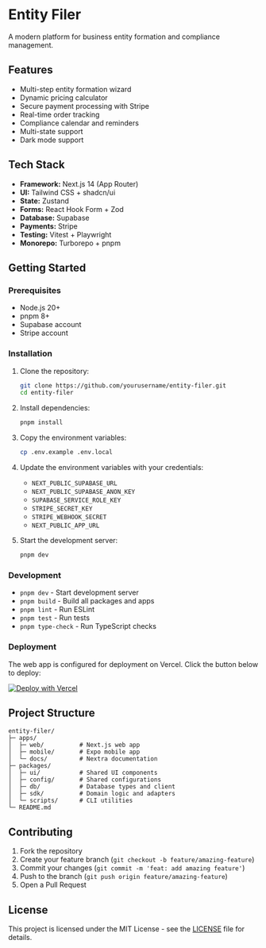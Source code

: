 # Entity Filer

A modern platform for business entity formation and compliance management.

## Features

- Multi-step entity formation wizard
- Dynamic pricing calculator
- Secure payment processing with Stripe
- Real-time order tracking
- Compliance calendar and reminders
- Multi-state support
- Dark mode support

## Tech Stack

- **Framework:** Next.js 14 (App Router)
- **UI:** Tailwind CSS + shadcn/ui
- **State:** Zustand
- **Forms:** React Hook Form + Zod
- **Database:** Supabase
- **Payments:** Stripe
- **Testing:** Vitest + Playwright
- **Monorepo:** Turborepo + pnpm

## Getting Started

### Prerequisites

- Node.js 20+
- pnpm 8+
- Supabase account
- Stripe account

### Installation

1. Clone the repository:
   ```bash
   git clone https://github.com/yourusername/entity-filer.git
   cd entity-filer
   ```

2. Install dependencies:
   ```bash
   pnpm install
   ```

3. Copy the environment variables:
   ```bash
   cp .env.example .env.local
   ```

4. Update the environment variables with your credentials:
   - `NEXT_PUBLIC_SUPABASE_URL`
   - `NEXT_PUBLIC_SUPABASE_ANON_KEY`
   - `SUPABASE_SERVICE_ROLE_KEY`
   - `STRIPE_SECRET_KEY`
   - `STRIPE_WEBHOOK_SECRET`
   - `NEXT_PUBLIC_APP_URL`

5. Start the development server:
   ```bash
   pnpm dev
   ```

### Development

- `pnpm dev` - Start development server
- `pnpm build` - Build all packages and apps
- `pnpm lint` - Run ESLint
- `pnpm test` - Run tests
- `pnpm type-check` - Run TypeScript checks

### Deployment

The web app is configured for deployment on Vercel. Click the button below to deploy:

[![Deploy with Vercel](https://vercel.com/button)](https://vercel.com/new/clone?repository-url=https%3A%2F%2Fgithub.com%2Fyourusername%2Fentity-filer)

## Project Structure

```
entity-filer/
├─ apps/
│  ├─ web/          # Next.js web app
│  ├─ mobile/       # Expo mobile app
│  └─ docs/         # Nextra documentation
├─ packages/
│  ├─ ui/           # Shared UI components
│  ├─ config/       # Shared configurations
│  ├─ db/           # Database types and client
│  ├─ sdk/          # Domain logic and adapters
│  └─ scripts/      # CLI utilities
└─ README.md
```

## Contributing

1. Fork the repository
2. Create your feature branch (`git checkout -b feature/amazing-feature`)
3. Commit your changes (`git commit -m 'feat: add amazing feature'`)
4. Push to the branch (`git push origin feature/amazing-feature`)
5. Open a Pull Request

## License

This project is licensed under the MIT License - see the [LICENSE](LICENSE) file for details. 